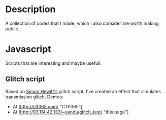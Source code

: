 Description
===========

A collection of codes that I made, which I also consider are worth making public.

Javascript
==========

Scripts that are interesting and maybe usefull.

Glitch script
-------------
Based on [Simon Hewitt's](http://sjhewitt.co.uk/2012/07/javascript-glitch-effect-glitch-js/ "Simon Hewitt's") glitch script, I've created an effect that simulates transmission glitch.
Demos:
* At [http://ctf365.com/ "CTF365"]
* At [http://93.114.42.133/~sandu/glitch_test/ "this page"]

